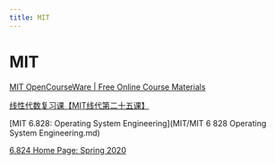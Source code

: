 ```yaml
---
title: MIT
---
```


# MIT

[MIT OpenCourseWare | Free Online Course Materials](https://ocw.mit.edu/index.htm)

[线性代数复习课【MIT线代第二十五课】](https://zhuanlan.zhihu.com/p/37259206)

[MIT 6.828: Operating System Engineering](MIT/MIT 6 828 Operating System Engineering.md)

[6.824 Home Page: Spring 2020](https://pdos.csail.mit.edu/6.824/)